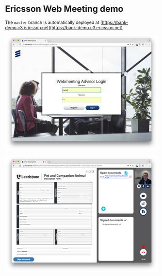 # Ericsson Web Meeting demo
The `master` branch is automatically deployed at [https://bank-demo.c3.ericsson.net](https://bank-demo.c3.ericsson.net)

![sample](src/images/screenshot_login.png)

![sample](src/images/screenshot_inside.png)
